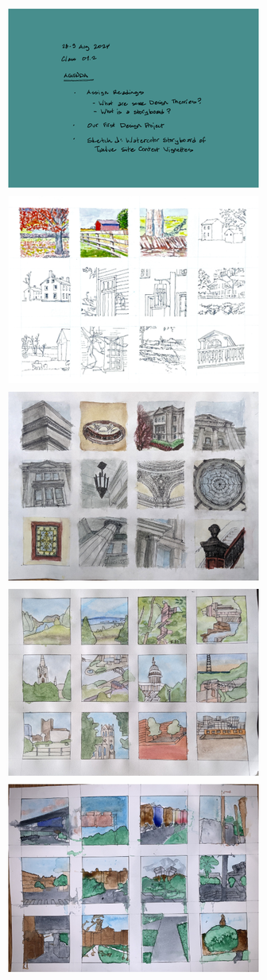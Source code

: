 ![Today's Agenda](images/240828-9_01-2.png)

![Sketch J. Watercolor Storyboard of Twelve Site Context Vignettes](images/010301storyboard.png)

![](images/Assignment_01_Above_Average.png)

![](images/Assignment_01_Average.jpg)

![](images/Assignment_01_Below_Average.png)

